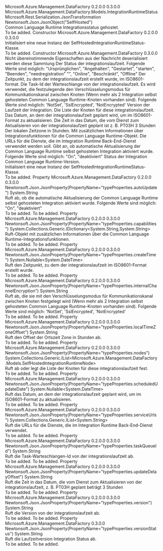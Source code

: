 <Type Name="SelfHostedIntegrationRuntimeStatus" FullName="Microsoft.Azure.Management.DataFactory.Models.SelfHostedIntegrationRuntimeStatus">
  <TypeSignature Language="C#" Value="public class SelfHostedIntegrationRuntimeStatus : Microsoft.Azure.Management.DataFactory.Models.IntegrationRuntimeStatus" />
  <TypeSignature Language="ILAsm" Value=".class public auto ansi beforefieldinit SelfHostedIntegrationRuntimeStatus extends Microsoft.Azure.Management.DataFactory.Models.IntegrationRuntimeStatus" />
  <TypeSignature Language="DocId" Value="T:Microsoft.Azure.Management.DataFactory.Models.SelfHostedIntegrationRuntimeStatus" />
  <TypeSignature Language="VB.NET" Value="Public Class SelfHostedIntegrationRuntimeStatus&#xA;Inherits IntegrationRuntimeStatus" />
  <TypeSignature Language="F#" Value="type SelfHostedIntegrationRuntimeStatus = class&#xA;    inherit IntegrationRuntimeStatus" />
  <AssemblyInfo>
    <AssemblyName>Microsoft.Azure.Management.DataFactory</AssemblyName>
    <AssemblyVersion>0.2.0.0</AssemblyVersion>
    <AssemblyVersion>0.3.0.0</AssemblyVersion>
  </AssemblyInfo>
  <Base>
    <BaseTypeName>Microsoft.Azure.Management.DataFactory.Models.IntegrationRuntimeStatus</BaseTypeName>
  </Base>
  <Interfaces />
  <Attributes>
    <Attribute>
      <AttributeName>Microsoft.Rest.Serialization.JsonTransformation</AttributeName>
    </Attribute>
    <Attribute>
      <AttributeName>Newtonsoft.Json.JsonObject("SelfHosted")</AttributeName>
    </Attribute>
  </Attributes>
  <Docs>
    <summary>
            Common Language Runtime Integrationsstatus gehostet.
            </summary>
    <remarks>To be added.</remarks>
  </Docs>
  <Members>
    <Member MemberName=".ctor">
      <MemberSignature Language="C#" Value="public SelfHostedIntegrationRuntimeStatus ();" />
      <MemberSignature Language="ILAsm" Value=".method public hidebysig specialname rtspecialname instance void .ctor() cil managed" />
      <MemberSignature Language="DocId" Value="M:Microsoft.Azure.Management.DataFactory.Models.SelfHostedIntegrationRuntimeStatus.#ctor" />
      <MemberSignature Language="VB.NET" Value="Public Sub New ()" />
      <MemberType>Constructor</MemberType>
      <AssemblyInfo>
        <AssemblyName>Microsoft.Azure.Management.DataFactory</AssemblyName>
        <AssemblyVersion>0.2.0.0</AssemblyVersion>
        <AssemblyVersion>0.3.0.0</AssemblyVersion>
      </AssemblyInfo>
      <Parameters />
      <Docs>
        <summary>
            Initialisiert eine neue Instanz der SelfHostedIntegrationRuntimeStatus-Klasse.
            </summary>
        <remarks>To be added.</remarks>
      </Docs>
    </Member>
    <Member MemberName=".ctor">
      <MemberSignature Language="C#" Value="public SelfHostedIntegrationRuntimeStatus (System.Collections.Generic.IDictionary&lt;string,object&gt; additionalProperties = null, string state = null, Nullable&lt;DateTime&gt; createTime = null, string taskQueueId = null, string internalChannelEncryption = null, string version = null, System.Collections.Generic.IList&lt;Microsoft.Azure.Management.DataFactory.Models.SelfHostedIntegrationRuntimeNode&gt; nodes = null, Nullable&lt;DateTime&gt; scheduledUpdateDate = null, string updateDelayOffset = null, string localTimeZoneOffset = null, System.Collections.Generic.IDictionary&lt;string,string&gt; capabilities = null, System.Collections.Generic.IList&lt;string&gt; serviceUrls = null, string autoUpdate = null, string versionStatus = null);" />
      <MemberSignature Language="ILAsm" Value=".method public hidebysig specialname rtspecialname instance void .ctor(class System.Collections.Generic.IDictionary`2&lt;string, object&gt; additionalProperties, string state, valuetype System.Nullable`1&lt;valuetype System.DateTime&gt; createTime, string taskQueueId, string internalChannelEncryption, string version, class System.Collections.Generic.IList`1&lt;class Microsoft.Azure.Management.DataFactory.Models.SelfHostedIntegrationRuntimeNode&gt; nodes, valuetype System.Nullable`1&lt;valuetype System.DateTime&gt; scheduledUpdateDate, string updateDelayOffset, string localTimeZoneOffset, class System.Collections.Generic.IDictionary`2&lt;string, string&gt; capabilities, class System.Collections.Generic.IList`1&lt;string&gt; serviceUrls, string autoUpdate, string versionStatus) cil managed" />
      <MemberSignature Language="DocId" Value="M:Microsoft.Azure.Management.DataFactory.Models.SelfHostedIntegrationRuntimeStatus.#ctor(System.Collections.Generic.IDictionary{System.String,System.Object},System.String,System.Nullable{System.DateTime},System.String,System.String,System.String,System.Collections.Generic.IList{Microsoft.Azure.Management.DataFactory.Models.SelfHostedIntegrationRuntimeNode},System.Nullable{System.DateTime},System.String,System.String,System.Collections.Generic.IDictionary{System.String,System.String},System.Collections.Generic.IList{System.String},System.String,System.String)" />
      <MemberSignature Language="VB.NET" Value="Public Sub New (Optional additionalProperties As IDictionary(Of String, Object) = null, Optional state As String = null, Optional createTime As Nullable(Of DateTime) = null, Optional taskQueueId As String = null, Optional internalChannelEncryption As String = null, Optional version As String = null, Optional nodes As IList(Of SelfHostedIntegrationRuntimeNode) = null, Optional scheduledUpdateDate As Nullable(Of DateTime) = null, Optional updateDelayOffset As String = null, Optional localTimeZoneOffset As String = null, Optional capabilities As IDictionary(Of String, String) = null, Optional serviceUrls As IList(Of String) = null, Optional autoUpdate As String = null, Optional versionStatus As String = null)" />
      <MemberSignature Language="F#" Value="new Microsoft.Azure.Management.DataFactory.Models.SelfHostedIntegrationRuntimeStatus : System.Collections.Generic.IDictionary&lt;string, obj&gt; * string * Nullable&lt;DateTime&gt; * string * string * string * System.Collections.Generic.IList&lt;Microsoft.Azure.Management.DataFactory.Models.SelfHostedIntegrationRuntimeNode&gt; * Nullable&lt;DateTime&gt; * string * string * System.Collections.Generic.IDictionary&lt;string, string&gt; * System.Collections.Generic.IList&lt;string&gt; * string * string -&gt; Microsoft.Azure.Management.DataFactory.Models.SelfHostedIntegrationRuntimeStatus" Usage="new Microsoft.Azure.Management.DataFactory.Models.SelfHostedIntegrationRuntimeStatus (additionalProperties, state, createTime, taskQueueId, internalChannelEncryption, version, nodes, scheduledUpdateDate, updateDelayOffset, localTimeZoneOffset, capabilities, serviceUrls, autoUpdate, versionStatus)" />
      <MemberType>Constructor</MemberType>
      <AssemblyInfo>
        <AssemblyName>Microsoft.Azure.Management.DataFactory</AssemblyName>
        <AssemblyVersion>0.3.0.0</AssemblyVersion>
      </AssemblyInfo>
      <Parameters>
        <Parameter Name="additionalProperties" Type="System.Collections.Generic.IDictionary&lt;System.String,System.Object&gt;" />
        <Parameter Name="state" Type="System.String" />
        <Parameter Name="createTime" Type="System.Nullable&lt;System.DateTime&gt;" />
        <Parameter Name="taskQueueId" Type="System.String" />
        <Parameter Name="internalChannelEncryption" Type="System.String" />
        <Parameter Name="version" Type="System.String" />
        <Parameter Name="nodes" Type="System.Collections.Generic.IList&lt;Microsoft.Azure.Management.DataFactory.Models.SelfHostedIntegrationRuntimeNode&gt;" />
        <Parameter Name="scheduledUpdateDate" Type="System.Nullable&lt;System.DateTime&gt;" />
        <Parameter Name="updateDelayOffset" Type="System.String" />
        <Parameter Name="localTimeZoneOffset" Type="System.String" />
        <Parameter Name="capabilities" Type="System.Collections.Generic.IDictionary&lt;System.String,System.String&gt;" />
        <Parameter Name="serviceUrls" Type="System.Collections.Generic.IList&lt;System.String&gt;" />
        <Parameter Name="autoUpdate" Type="System.String" />
        <Parameter Name="versionStatus" Type="System.String" />
      </Parameters>
      <Docs>
        <param name="additionalProperties">Nicht übereinstimmende Eigenschaften aus der Nachricht deserialisiert werden diese Sammlung</param>
        <param name="state">Der Status der integrationslaufzeit. Folgende Werte sind möglich: "Ursprünglichen", "Angehalten", "Gestartet", "starten", "Beenden", "needregistration" "", "Online", "Beschränkt", "Offline"</param>
        <param name="createTime">Der Zeitpunkt, zu dem der integrationslaufzeit erstellt wurde, im ISO8601-format.</param>
        <param name="taskQueueId">Die Task-Id der Warteschlange von der integrationslaufzeit.</param>
        <param name="internalChannelEncryption">Es wird verwendet, die festzulegende den Verschlüsselungsmodus für Kommunikationskanal zwischen Knoten (Wenn mehr als 2 Integration selbst gehosteten Common Language Runtime-Knoten vorhanden sind). Folgende Werte sind möglich: 'NotSet', 'SslEncrypted', 'NotEncrypted'</param>
        <param name="version">Version der Laufzeit der Integration.</param>
        <param name="nodes">Die Liste der Knoten für diese integrationslaufzeit.</param>
        <param name="scheduledUpdateDate">Das Datum, an dem der integrationslaufzeit geplant wird, um im ISO8601-Format zu aktualisieren.</param>
        <param name="updateDelayOffset">Die Zeit in das Datum, die vom Dienst zum Aktualisieren von der integrationslaufzeit geplant ist z. B. PT03H 3 Stunden</param>
        <param name="localTimeZoneOffset">Der lokalen Zeitzone in Stunden.</param>
        <param name="capabilities">Mit zusätzlichen Informationen über Integrationsfunktionen für die Common Language Runtime-Objekt.</param>
        <param name="serviceUrls">Die URLs für die Dienste, die im Integration Runtime Back-End-Dienst verwendet werden soll.</param>
        <param name="autoUpdate">Gibt an, ob automatische Aktualisierung der Common Language Runtime selbst gehosteten Integration aktiviert wurde. Folgende Werte sind möglich: "On", "deaktiviert"</param>
        <param name="versionStatus">Status der Integration Common Language Runtime-Version.</param>
        <summary>
            Initialisiert eine neue Instanz der SelfHostedIntegrationRuntimeStatus-Klasse.
            </summary>
        <remarks>To be added.</remarks>
      </Docs>
    </Member>
    <Member MemberName="AutoUpdate">
      <MemberSignature Language="C#" Value="public string AutoUpdate { get; }" />
      <MemberSignature Language="ILAsm" Value=".property instance string AutoUpdate" />
      <MemberSignature Language="DocId" Value="P:Microsoft.Azure.Management.DataFactory.Models.SelfHostedIntegrationRuntimeStatus.AutoUpdate" />
      <MemberSignature Language="VB.NET" Value="Public ReadOnly Property AutoUpdate As String" />
      <MemberSignature Language="F#" Value="member this.AutoUpdate : string" Usage="Microsoft.Azure.Management.DataFactory.Models.SelfHostedIntegrationRuntimeStatus.AutoUpdate" />
      <MemberType>Property</MemberType>
      <AssemblyInfo>
        <AssemblyName>Microsoft.Azure.Management.DataFactory</AssemblyName>
        <AssemblyVersion>0.2.0.0</AssemblyVersion>
        <AssemblyVersion>0.3.0.0</AssemblyVersion>
      </AssemblyInfo>
      <Attributes>
        <Attribute>
          <AttributeName>Newtonsoft.Json.JsonProperty(PropertyName="typeProperties.autoUpdate")</AttributeName>
        </Attribute>
      </Attributes>
      <ReturnValue>
        <ReturnType>System.String</ReturnType>
      </ReturnValue>
      <Docs>
        <summary>
            Ruft ab, ob die automatische Aktualisierung der Common Language Runtime selbst gehosteten Integration aktiviert wurde. Folgende Werte sind möglich: "On", "deaktiviert"
            </summary>
        <value>To be added.</value>
        <remarks>To be added.</remarks>
      </Docs>
    </Member>
    <Member MemberName="Capabilities">
      <MemberSignature Language="C#" Value="public System.Collections.Generic.IDictionary&lt;string,string&gt; Capabilities { get; }" />
      <MemberSignature Language="ILAsm" Value=".property instance class System.Collections.Generic.IDictionary`2&lt;string, string&gt; Capabilities" />
      <MemberSignature Language="DocId" Value="P:Microsoft.Azure.Management.DataFactory.Models.SelfHostedIntegrationRuntimeStatus.Capabilities" />
      <MemberSignature Language="VB.NET" Value="Public ReadOnly Property Capabilities As IDictionary(Of String, String)" />
      <MemberSignature Language="F#" Value="member this.Capabilities : System.Collections.Generic.IDictionary&lt;string, string&gt;" Usage="Microsoft.Azure.Management.DataFactory.Models.SelfHostedIntegrationRuntimeStatus.Capabilities" />
      <MemberType>Property</MemberType>
      <AssemblyInfo>
        <AssemblyName>Microsoft.Azure.Management.DataFactory</AssemblyName>
        <AssemblyVersion>0.2.0.0</AssemblyVersion>
        <AssemblyVersion>0.3.0.0</AssemblyVersion>
      </AssemblyInfo>
      <Attributes>
        <Attribute>
          <AttributeName>Newtonsoft.Json.JsonProperty(PropertyName="typeProperties.capabilities")</AttributeName>
        </Attribute>
      </Attributes>
      <ReturnValue>
        <ReturnType>System.Collections.Generic.IDictionary&lt;System.String,System.String&gt;</ReturnType>
      </ReturnValue>
      <Docs>
        <summary>
            Ruft-Objekt mit zusätzlichen Informationen über die Common Language Runtime-Integrationsfunktionen.
            </summary>
        <value>To be added.</value>
        <remarks>To be added.</remarks>
      </Docs>
    </Member>
    <Member MemberName="CreateTime">
      <MemberSignature Language="C#" Value="public Nullable&lt;DateTime&gt; CreateTime { get; }" />
      <MemberSignature Language="ILAsm" Value=".property instance valuetype System.Nullable`1&lt;valuetype System.DateTime&gt; CreateTime" />
      <MemberSignature Language="DocId" Value="P:Microsoft.Azure.Management.DataFactory.Models.SelfHostedIntegrationRuntimeStatus.CreateTime" />
      <MemberSignature Language="VB.NET" Value="Public ReadOnly Property CreateTime As Nullable(Of DateTime)" />
      <MemberSignature Language="F#" Value="member this.CreateTime : Nullable&lt;DateTime&gt;" Usage="Microsoft.Azure.Management.DataFactory.Models.SelfHostedIntegrationRuntimeStatus.CreateTime" />
      <MemberType>Property</MemberType>
      <AssemblyInfo>
        <AssemblyName>Microsoft.Azure.Management.DataFactory</AssemblyName>
        <AssemblyVersion>0.2.0.0</AssemblyVersion>
        <AssemblyVersion>0.3.0.0</AssemblyVersion>
      </AssemblyInfo>
      <Attributes>
        <Attribute>
          <AttributeName>Newtonsoft.Json.JsonProperty(PropertyName="typeProperties.createTime")</AttributeName>
        </Attribute>
      </Attributes>
      <ReturnValue>
        <ReturnType>System.Nullable&lt;System.DateTime&gt;</ReturnType>
      </ReturnValue>
      <Docs>
        <summary>
            Ruft den Zeitpunkt, zu dem der integrationslaufzeit im ISO8601-Format erstellt wurde.
            </summary>
        <value>To be added.</value>
        <remarks>To be added.</remarks>
      </Docs>
    </Member>
    <Member MemberName="InternalChannelEncryption">
      <MemberSignature Language="C#" Value="public string InternalChannelEncryption { get; }" />
      <MemberSignature Language="ILAsm" Value=".property instance string InternalChannelEncryption" />
      <MemberSignature Language="DocId" Value="P:Microsoft.Azure.Management.DataFactory.Models.SelfHostedIntegrationRuntimeStatus.InternalChannelEncryption" />
      <MemberSignature Language="VB.NET" Value="Public ReadOnly Property InternalChannelEncryption As String" />
      <MemberSignature Language="F#" Value="member this.InternalChannelEncryption : string" Usage="Microsoft.Azure.Management.DataFactory.Models.SelfHostedIntegrationRuntimeStatus.InternalChannelEncryption" />
      <MemberType>Property</MemberType>
      <AssemblyInfo>
        <AssemblyName>Microsoft.Azure.Management.DataFactory</AssemblyName>
        <AssemblyVersion>0.2.0.0</AssemblyVersion>
        <AssemblyVersion>0.3.0.0</AssemblyVersion>
      </AssemblyInfo>
      <Attributes>
        <Attribute>
          <AttributeName>Newtonsoft.Json.JsonProperty(PropertyName="typeProperties.internalChannelEncryption")</AttributeName>
        </Attribute>
      </Attributes>
      <ReturnValue>
        <ReturnType>System.String</ReturnType>
      </ReturnValue>
      <Docs>
        <summary>
            Ruft ab, die sie mit den Verschlüsselungsmodus für Kommunikationskanal zwischen Knoten festgelegt wird (Wenn mehr als 2 Integration selbst gehosteten Common Language Runtime-Knoten vorhanden sind). Folgende Werte sind möglich: 'NotSet', 'SslEncrypted', 'NotEncrypted'
            </summary>
        <value>To be added.</value>
        <remarks>To be added.</remarks>
      </Docs>
    </Member>
    <Member MemberName="LocalTimeZoneOffset">
      <MemberSignature Language="C#" Value="public string LocalTimeZoneOffset { get; }" />
      <MemberSignature Language="ILAsm" Value=".property instance string LocalTimeZoneOffset" />
      <MemberSignature Language="DocId" Value="P:Microsoft.Azure.Management.DataFactory.Models.SelfHostedIntegrationRuntimeStatus.LocalTimeZoneOffset" />
      <MemberSignature Language="VB.NET" Value="Public ReadOnly Property LocalTimeZoneOffset As String" />
      <MemberSignature Language="F#" Value="member this.LocalTimeZoneOffset : string" Usage="Microsoft.Azure.Management.DataFactory.Models.SelfHostedIntegrationRuntimeStatus.LocalTimeZoneOffset" />
      <MemberType>Property</MemberType>
      <AssemblyInfo>
        <AssemblyName>Microsoft.Azure.Management.DataFactory</AssemblyName>
        <AssemblyVersion>0.2.0.0</AssemblyVersion>
        <AssemblyVersion>0.3.0.0</AssemblyVersion>
      </AssemblyInfo>
      <Attributes>
        <Attribute>
          <AttributeName>Newtonsoft.Json.JsonProperty(PropertyName="typeProperties.localTimeZoneOffset")</AttributeName>
        </Attribute>
      </Attributes>
      <ReturnValue>
        <ReturnType>System.String</ReturnType>
      </ReturnValue>
      <Docs>
        <summary>
            Ruft den Offset der Ortszeit Zone in Stunden ab.
            </summary>
        <value>To be added.</value>
        <remarks>To be added.</remarks>
      </Docs>
    </Member>
    <Member MemberName="Nodes">
      <MemberSignature Language="C#" Value="public System.Collections.Generic.IList&lt;Microsoft.Azure.Management.DataFactory.Models.SelfHostedIntegrationRuntimeNode&gt; Nodes { get; set; }" />
      <MemberSignature Language="ILAsm" Value=".property instance class System.Collections.Generic.IList`1&lt;class Microsoft.Azure.Management.DataFactory.Models.SelfHostedIntegrationRuntimeNode&gt; Nodes" />
      <MemberSignature Language="DocId" Value="P:Microsoft.Azure.Management.DataFactory.Models.SelfHostedIntegrationRuntimeStatus.Nodes" />
      <MemberSignature Language="VB.NET" Value="Public Property Nodes As IList(Of SelfHostedIntegrationRuntimeNode)" />
      <MemberSignature Language="F#" Value="member this.Nodes : System.Collections.Generic.IList&lt;Microsoft.Azure.Management.DataFactory.Models.SelfHostedIntegrationRuntimeNode&gt; with get, set" Usage="Microsoft.Azure.Management.DataFactory.Models.SelfHostedIntegrationRuntimeStatus.Nodes" />
      <MemberType>Property</MemberType>
      <AssemblyInfo>
        <AssemblyName>Microsoft.Azure.Management.DataFactory</AssemblyName>
        <AssemblyVersion>0.2.0.0</AssemblyVersion>
        <AssemblyVersion>0.3.0.0</AssemblyVersion>
      </AssemblyInfo>
      <Attributes>
        <Attribute>
          <AttributeName>Newtonsoft.Json.JsonProperty(PropertyName="typeProperties.nodes")</AttributeName>
        </Attribute>
      </Attributes>
      <ReturnValue>
        <ReturnType>System.Collections.Generic.IList&lt;Microsoft.Azure.Management.DataFactory.Models.SelfHostedIntegrationRuntimeNode&gt;</ReturnType>
      </ReturnValue>
      <Docs>
        <summary>
            Ruft ab oder legt die Liste der Knoten für diese integrationslaufzeit fest.
            </summary>
        <value>To be added.</value>
        <remarks>To be added.</remarks>
      </Docs>
    </Member>
    <Member MemberName="ScheduledUpdateDate">
      <MemberSignature Language="C#" Value="public Nullable&lt;DateTime&gt; ScheduledUpdateDate { get; }" />
      <MemberSignature Language="ILAsm" Value=".property instance valuetype System.Nullable`1&lt;valuetype System.DateTime&gt; ScheduledUpdateDate" />
      <MemberSignature Language="DocId" Value="P:Microsoft.Azure.Management.DataFactory.Models.SelfHostedIntegrationRuntimeStatus.ScheduledUpdateDate" />
      <MemberSignature Language="VB.NET" Value="Public ReadOnly Property ScheduledUpdateDate As Nullable(Of DateTime)" />
      <MemberSignature Language="F#" Value="member this.ScheduledUpdateDate : Nullable&lt;DateTime&gt;" Usage="Microsoft.Azure.Management.DataFactory.Models.SelfHostedIntegrationRuntimeStatus.ScheduledUpdateDate" />
      <MemberType>Property</MemberType>
      <AssemblyInfo>
        <AssemblyName>Microsoft.Azure.Management.DataFactory</AssemblyName>
        <AssemblyVersion>0.2.0.0</AssemblyVersion>
        <AssemblyVersion>0.3.0.0</AssemblyVersion>
      </AssemblyInfo>
      <Attributes>
        <Attribute>
          <AttributeName>Newtonsoft.Json.JsonProperty(PropertyName="typeProperties.scheduledUpdateDate")</AttributeName>
        </Attribute>
      </Attributes>
      <ReturnValue>
        <ReturnType>System.Nullable&lt;System.DateTime&gt;</ReturnType>
      </ReturnValue>
      <Docs>
        <summary>
            Ruft das Datum, an dem der integrationslaufzeit geplant wird, um im ISO8601-Format zu aktualisieren.
            </summary>
        <value>To be added.</value>
        <remarks>To be added.</remarks>
      </Docs>
    </Member>
    <Member MemberName="ServiceUrls">
      <MemberSignature Language="C#" Value="public System.Collections.Generic.IList&lt;string&gt; ServiceUrls { get; }" />
      <MemberSignature Language="ILAsm" Value=".property instance class System.Collections.Generic.IList`1&lt;string&gt; ServiceUrls" />
      <MemberSignature Language="DocId" Value="P:Microsoft.Azure.Management.DataFactory.Models.SelfHostedIntegrationRuntimeStatus.ServiceUrls" />
      <MemberSignature Language="VB.NET" Value="Public ReadOnly Property ServiceUrls As IList(Of String)" />
      <MemberSignature Language="F#" Value="member this.ServiceUrls : System.Collections.Generic.IList&lt;string&gt;" Usage="Microsoft.Azure.Management.DataFactory.Models.SelfHostedIntegrationRuntimeStatus.ServiceUrls" />
      <MemberType>Property</MemberType>
      <AssemblyInfo>
        <AssemblyName>Microsoft.Azure.Management.DataFactory</AssemblyName>
        <AssemblyVersion>0.2.0.0</AssemblyVersion>
        <AssemblyVersion>0.3.0.0</AssemblyVersion>
      </AssemblyInfo>
      <Attributes>
        <Attribute>
          <AttributeName>Newtonsoft.Json.JsonProperty(PropertyName="typeProperties.serviceUrls")</AttributeName>
        </Attribute>
      </Attributes>
      <ReturnValue>
        <ReturnType>System.Collections.Generic.IList&lt;System.String&gt;</ReturnType>
      </ReturnValue>
      <Docs>
        <summary>
            Ruft die URLs für die Dienste, die im Integration Runtime Back-End-Dienst verwendet.
            </summary>
        <value>To be added.</value>
        <remarks>To be added.</remarks>
      </Docs>
    </Member>
    <Member MemberName="TaskQueueId">
      <MemberSignature Language="C#" Value="public string TaskQueueId { get; }" />
      <MemberSignature Language="ILAsm" Value=".property instance string TaskQueueId" />
      <MemberSignature Language="DocId" Value="P:Microsoft.Azure.Management.DataFactory.Models.SelfHostedIntegrationRuntimeStatus.TaskQueueId" />
      <MemberSignature Language="VB.NET" Value="Public ReadOnly Property TaskQueueId As String" />
      <MemberSignature Language="F#" Value="member this.TaskQueueId : string" Usage="Microsoft.Azure.Management.DataFactory.Models.SelfHostedIntegrationRuntimeStatus.TaskQueueId" />
      <MemberType>Property</MemberType>
      <AssemblyInfo>
        <AssemblyName>Microsoft.Azure.Management.DataFactory</AssemblyName>
        <AssemblyVersion>0.2.0.0</AssemblyVersion>
        <AssemblyVersion>0.3.0.0</AssemblyVersion>
      </AssemblyInfo>
      <Attributes>
        <Attribute>
          <AttributeName>Newtonsoft.Json.JsonProperty(PropertyName="typeProperties.taskQueueId")</AttributeName>
        </Attribute>
      </Attributes>
      <ReturnValue>
        <ReturnType>System.String</ReturnType>
      </ReturnValue>
      <Docs>
        <summary>
            Ruft die Task-Warteschlangen-Id von der integrationslaufzeit ab.
            </summary>
        <value>To be added.</value>
        <remarks>To be added.</remarks>
      </Docs>
    </Member>
    <Member MemberName="UpdateDelayOffset">
      <MemberSignature Language="C#" Value="public string UpdateDelayOffset { get; }" />
      <MemberSignature Language="ILAsm" Value=".property instance string UpdateDelayOffset" />
      <MemberSignature Language="DocId" Value="P:Microsoft.Azure.Management.DataFactory.Models.SelfHostedIntegrationRuntimeStatus.UpdateDelayOffset" />
      <MemberSignature Language="VB.NET" Value="Public ReadOnly Property UpdateDelayOffset As String" />
      <MemberSignature Language="F#" Value="member this.UpdateDelayOffset : string" Usage="Microsoft.Azure.Management.DataFactory.Models.SelfHostedIntegrationRuntimeStatus.UpdateDelayOffset" />
      <MemberType>Property</MemberType>
      <AssemblyInfo>
        <AssemblyName>Microsoft.Azure.Management.DataFactory</AssemblyName>
        <AssemblyVersion>0.2.0.0</AssemblyVersion>
        <AssemblyVersion>0.3.0.0</AssemblyVersion>
      </AssemblyInfo>
      <Attributes>
        <Attribute>
          <AttributeName>Newtonsoft.Json.JsonProperty(PropertyName="typeProperties.updateDelayOffset")</AttributeName>
        </Attribute>
      </Attributes>
      <ReturnValue>
        <ReturnType>System.String</ReturnType>
      </ReturnValue>
      <Docs>
        <summary>
            Ruft die Zeit in das Datum, die vom Dienst zum Aktualisieren von der integrationslaufzeit, z. B. PT03H geplant beträgt 3 Stunden
            </summary>
        <value>To be added.</value>
        <remarks>To be added.</remarks>
      </Docs>
    </Member>
    <Member MemberName="Version">
      <MemberSignature Language="C#" Value="public string Version { get; }" />
      <MemberSignature Language="ILAsm" Value=".property instance string Version" />
      <MemberSignature Language="DocId" Value="P:Microsoft.Azure.Management.DataFactory.Models.SelfHostedIntegrationRuntimeStatus.Version" />
      <MemberSignature Language="VB.NET" Value="Public ReadOnly Property Version As String" />
      <MemberSignature Language="F#" Value="member this.Version : string" Usage="Microsoft.Azure.Management.DataFactory.Models.SelfHostedIntegrationRuntimeStatus.Version" />
      <MemberType>Property</MemberType>
      <AssemblyInfo>
        <AssemblyName>Microsoft.Azure.Management.DataFactory</AssemblyName>
        <AssemblyVersion>0.2.0.0</AssemblyVersion>
        <AssemblyVersion>0.3.0.0</AssemblyVersion>
      </AssemblyInfo>
      <Attributes>
        <Attribute>
          <AttributeName>Newtonsoft.Json.JsonProperty(PropertyName="typeProperties.version")</AttributeName>
        </Attribute>
      </Attributes>
      <ReturnValue>
        <ReturnType>System.String</ReturnType>
      </ReturnValue>
      <Docs>
        <summary>
            Ruft die Version von der integrationslaufzeit ab.
            </summary>
        <value>To be added.</value>
        <remarks>To be added.</remarks>
      </Docs>
    </Member>
    <Member MemberName="VersionStatus">
      <MemberSignature Language="C#" Value="public string VersionStatus { get; }" />
      <MemberSignature Language="ILAsm" Value=".property instance string VersionStatus" />
      <MemberSignature Language="DocId" Value="P:Microsoft.Azure.Management.DataFactory.Models.SelfHostedIntegrationRuntimeStatus.VersionStatus" />
      <MemberSignature Language="VB.NET" Value="Public ReadOnly Property VersionStatus As String" />
      <MemberSignature Language="F#" Value="member this.VersionStatus : string" Usage="Microsoft.Azure.Management.DataFactory.Models.SelfHostedIntegrationRuntimeStatus.VersionStatus" />
      <MemberType>Property</MemberType>
      <AssemblyInfo>
        <AssemblyName>Microsoft.Azure.Management.DataFactory</AssemblyName>
        <AssemblyVersion>0.3.0.0</AssemblyVersion>
      </AssemblyInfo>
      <Attributes>
        <Attribute>
          <AttributeName>Newtonsoft.Json.JsonProperty(PropertyName="typeProperties.versionStatus")</AttributeName>
        </Attribute>
      </Attributes>
      <ReturnValue>
        <ReturnType>System.String</ReturnType>
      </ReturnValue>
      <Docs>
        <summary>
            Ruft die Laufzeitversion Integration Status ab.
            </summary>
        <value>To be added.</value>
        <remarks>To be added.</remarks>
      </Docs>
    </Member>
  </Members>
</Type>